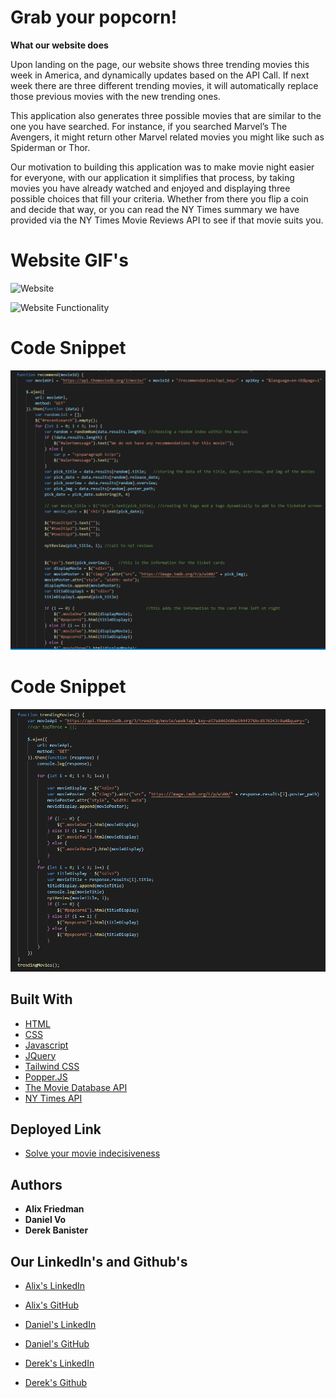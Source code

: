 # Grab your popcorn!


**What our website does**

Upon landing on the page, our website shows three trending movies this week in America, and dynamically updates based on the API Call. If next week there are three different trending movies, it will automatically replace those previous movies with the new trending ones.

This application also generates three possible movies that are similar to the one you have searched. For instance, if you searched Marvel’s The Avengers, it might return other Marvel related movies you might like such as Spiderman or Thor.

Our motivation to building this application was to make movie night easier for everyone, with our application it simplifies that process, by taking movies you have already watched and enjoyed and displaying three possible choices that fill your criteria. Whether from there you flip a coin and decide that way, or you can read the NY Times summary we have provided via the NY Times Movie Reviews API to see if that movie suits you.

# Website GIF's
![Website](images/popcorn1.gif) 


![Website Functionality](images/popcorn2.gif)

# Code Snippet
![Code Snippet](images/code1.PNG)

# Code Snippet
![Code Snippet](images/trending.PNG)



## Built With

* [HTML](https://developer.mozilla.org/en-US/docs/Web/HTML)
* [CSS](https://developer.mozilla.org/en-US/docs/Web/CSS)
* [Javascript](https://developer.mozilla.org/en-US/docs/Web/JavaScript)
* [JQuery](https://jquery.com/)
* [Tailwind CSS](https://tailwindcss.com/)
* [Popper.JS](https://popper.js.org/)
* [The Movie Database API](https://developers.themoviedb.org/3)
* [NY Times API](https://developer.nytimes.com/docs/movie-reviews-api/1/overview)

## Deployed Link

* [Solve your movie indecisiveness](https://alix1713.github.io/tvremote/)


## Authors

* **Alix Friedman** 
* **Daniel Vo** 
* **Derek Banister** 

## Our LinkedIn's and Github's

- [Alix's LinkedIn](https://www.linkedin.com/in/alix1713/)
- [Alix's GitHub](https://github.com/Alix1713)

- [Daniel's LinkedIn](https://www.linkedin.com/daniel-vo-57b00521b)
- [Daniel's GitHub](https://github.com/danielvo1)

- [Derek's LinkedIn](https://www.linkedin.com/in/derek-banister/)
- [Derek's Github](https://github.com/DerekBanister)
